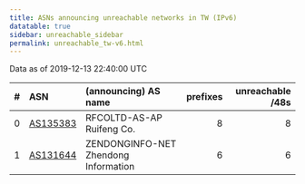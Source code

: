 ```yaml
---
title: ASNs announcing unreachable networks in TW (IPv6)
datatable: true
sidebar: unreachable_sidebar
permalink: unreachable_tw-v6.html
---
```


Data as of 2019-12-13 22:40:00 UTC


<div class="datatable-begin"></div>

|   # | ASN                                      | (announcing) AS name                 |   prefixes |   unreachable /48s |
|----:|:-----------------------------------------|:-------------------------------------|-----------:|-------------------:|
|   0 | [AS135383](unreachable_AS135383-v6.html) | RFCOLTD-AS-AP Ruifeng Co.            |          8 |                  8 |
|   1 | [AS131644](unreachable_AS131644-v6.html) | ZENDONGINFO-NET Zhendong Information |          6 |                  6 |

<div class="datatable-end"></div>